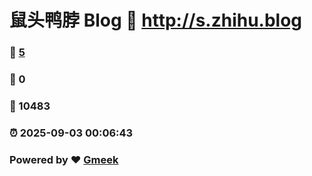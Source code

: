 # 鼠头鸭脖 Blog :link: http://s.zhihu.blog 
### :page_facing_up: [5](http://s.zhihu.blog/tag.html) 
### :speech_balloon: 0 
### :hibiscus: 10483 
### :alarm_clock: 2025-09-03 00:06:43 
### Powered by :heart: [Gmeek](https://github.com/Meekdai/Gmeek)
